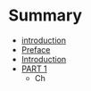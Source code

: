 # Summary

* [introduction](README.md)
* [Preface](preface.md)
* [Introduction](introduction.md)
* [PART 1](part_1.md)
   * Ch

